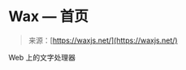 <!--yml

category: 未分类

date: 2024-05-29 13:26:03

-->

# Wax — 首页

> 来源：[https://waxjs.net/](https://waxjs.net/)

[](about)

Web 上的文字处理器
